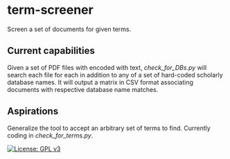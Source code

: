# term-screener
Screen a set of documents for given terms.

## Current capabilities
Given a set of PDF files with encoded with text, *check_for_DBs.py* will search each file for each in addition to any of a set of hard-coded scholarly database names. It will output a matrix in CSV format associating documents with respective database name matches.

## Aspirations
Generalize the tool to accept an arbitrary set of terms to find. Currently coding in *check_for_terms.py*.

[![License: GPL v3](https://img.shields.io/badge/License-GPLv3-blue.svg)](https://www.gnu.org/licenses/gpl-3.0)
